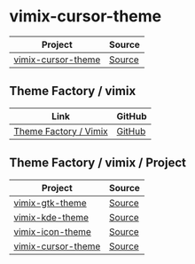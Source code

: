 

# vimix-cursor-theme

| Project | Source |
| --- | --- |
| [vimix-cursor-theme](https://github.com/samwhelp/theme-factory-vimix/tree/main/project/vimix-cursor-theme) | [Source](https://github.com/vinceliuice/Vimix-cursors) |


## Theme Factory / vimix

| Link | GitHub |
| ---- | ------ |
| [Theme Factory / Vimix](https://samwhelp.github.io/theme-factory-vimix/) | [GitHub](https://github.com/samwhelp/theme-factory-vimix) |


## Theme Factory / vimix / Project

| Project | Source |
| --- | --- |
| [vimix-gtk-theme](https://github.com/samwhelp/theme-factory-vimix/tree/main/project/vimix-gtk-theme) | [Source](https://github.com/vinceliuice/vimix-gtk-themes) |
| [vimix-kde-theme](https://github.com/samwhelp/theme-factory-vimix/tree/main/project/vimix-kde-theme) | [Source](https://github.com/vinceliuice/vimix-kde) |
| [vimix-icon-theme](https://github.com/samwhelp/theme-factory-vimix/tree/main/project/vimix-gtk-theme) | [Source](https://github.com/vinceliuice/vimix-icon-theme) |
| [vimix-cursor-theme](https://github.com/samwhelp/theme-factory-vimix/tree/main/project/vimix-cursor-theme) | [Source](https://github.com/vinceliuice/Vimix-cursors) |
